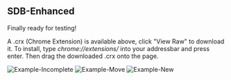 SDB-Enhanced
-----

Finally ready for testing!

A .crx (Chrome Extension) is available above, click "View Raw" to download it.
To install, type *chrome://extensions/* into your addressbar and press enter. Then drag the downloaded .crx onto the page.

![Example-Incomplete](https://raw.github.com/coreha/neopets/master/sdb-enhanced/example-incomplete.png)
![Example-Move](https://raw.github.com/coreha/neopets/master/sdb-enhanced/example-move.png)
![Example-New](https://raw.github.com/coreha/neopets/master/sdb-enhanced/example-new.png)
